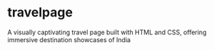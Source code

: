 # travelpage
A visually captivating travel page built with HTML and CSS, offering immersive destination showcases of India
